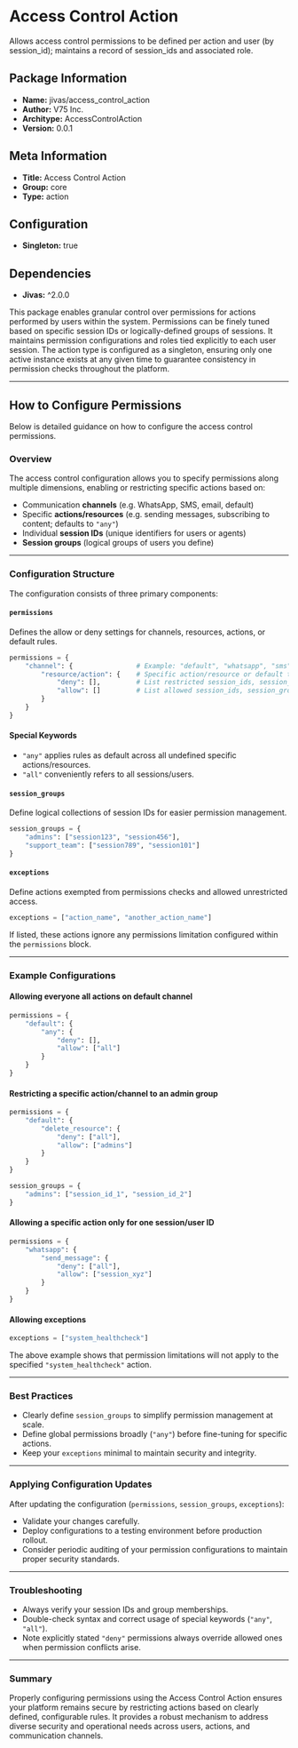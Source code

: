 # Access Control Action

Allows access control permissions to be defined per action and user (by session_id); maintains a record of session_ids and associated role. 

## Package Information

- **Name:** jivas/access_control_action  
- **Author:** V75 Inc.  
- **Architype:** AccessControlAction  
- **Version:** 0.0.1  

## Meta Information  

- **Title:** Access Control Action   
- **Group:** core  
- **Type:** action  

## Configuration  

- **Singleton:** true  

## Dependencies  

- **Jivas:** ^2.0.0  

This package enables granular control over permissions for actions performed by users within the system. Permissions can be finely tuned based on specific session IDs or logically-defined groups of sessions. It maintains permission configurations and roles tied explicitly to each user session. The action type is configured as a singleton, ensuring only one active instance exists at any given time to guarantee consistency in permission checks throughout the platform.

---

## How to Configure Permissions  

Below is detailed guidance on how to configure the access control permissions.  

### Overview  

The access control configuration allows you to specify permissions along multiple dimensions, enabling or restricting specific actions based on:  
- Communication **channels** (e.g. WhatsApp, SMS, email, default)  
- Specific **actions/resources** (e.g. sending messages, subscribing to content; defaults to `"any"`)  
- Individual **session IDs** (unique identifiers for users or agents)  
- **Session groups** (logical groups of users you define)  

---

### Configuration Structure  

The configuration consists of three primary components:

#### `permissions`  

Defines the allow or deny settings for channels, resources, actions, or default rules.  

```python
permissions = {
    "channel": {                # Example: "default", "whatsapp", "sms"
        "resource/action": {    # Specific action/resource or default to "any"
            "deny": [],         # List restricted session_ids, session_groups, or keyword "all"
            "allow": []         # List allowed session_ids, session_groups, or keyword "all"
        }
    }
}
```

#### Special Keywords  
- `"any"` applies rules as default across all undefined specific actions/resources.
- `"all"` conveniently refers to all sessions/users.

#### `session_groups`

Define logical collections of session IDs for easier permission management.

```python
session_groups = {
    "admins": ["session123", "session456"],
    "support_team": ["session789", "session101"]
}
```

#### `exceptions`

Define actions exempted from permissions checks and allowed unrestricted access.

```python
exceptions = ["action_name", "another_action_name"]
```

If listed, these actions ignore any permissions limitation configured within the `permissions` block.

---

### Example Configurations  

#### Allowing everyone all actions on default channel  

```python
permissions = {
    "default": {
        "any": {
            "deny": [],
            "allow": ["all"]
        }
    }
}
```

#### Restricting a specific action/channel to an admin group  

```python
permissions = {
    "default": {
        "delete_resource": {
            "deny": ["all"],
            "allow": ["admins"]
        }
    }
}

session_groups = {
    "admins": ["session_id_1", "session_id_2"]
}
```

#### Allowing a specific action only for one session/user ID  

```python
permissions = {
    "whatsapp": {
        "send_message": {
            "deny": ["all"],
            "allow": ["session_xyz"]
        }
    }
}
```

#### Allowing exceptions  

```python
exceptions = ["system_healthcheck"]
```

The above example shows that permission limitations will not apply to the specified `"system_healthcheck"` action.

---

### Best Practices  
- Clearly define `session_groups` to simplify permission management at scale.  
- Define global permissions broadly (`"any"`) before fine-tuning for specific actions.  
- Keep your `exceptions` minimal to maintain security and integrity.

---

### Applying Configuration Updates  
After updating the configuration (`permissions`, `session_groups`, `exceptions`):

- Validate your changes carefully.
- Deploy configurations to a testing environment before production rollout.
- Consider periodic auditing of your permission configurations to maintain proper security standards.

---

### Troubleshooting  
- Always verify your session IDs and group memberships.
- Double-check syntax and correct usage of special keywords (`"any"`, `"all"`).
- Note explicitly stated `"deny"` permissions always override allowed ones when permission conflicts arise.

---

### Summary  
Properly configuring permissions using the Access Control Action ensures your platform remains secure by restricting actions based on clearly defined, configurable rules. It provides a robust mechanism to address diverse security and operational needs across users, actions, and communication channels.